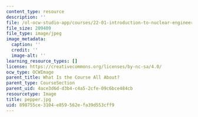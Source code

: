 ```yaml
---
content_type: resource
description: ''
file: /ol-ocw-studio-app/courses/22-01-introduction-to-nuclear-engineering-and-ionizing-radiation-fall-2016/898755ce3104e859562efa39d553cff9_pepper.jpg
file_size: 209409
file_type: image/jpeg
image_metadata:
  caption: ''
  credit: ''
  image-alt: ''
learning_resource_types: []
license: https://creativecommons.org/licenses/by-nc-sa/4.0/
ocw_type: OCWImage
parent_title: What Is the Course All About?
parent_type: CourseSection
parent_uid: 4ace3d6d-d3b4-c4a5-2cfe-09c6bce484cb
resourcetype: Image
title: pepper.jpg
uid: 898755ce-3104-e859-562e-fa39d553cff9
---
```

